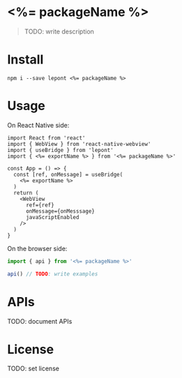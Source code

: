 # <%= packageName %>

> TODO: write description

# Install

```
npm i --save lepont <%= packageName %>
```

# Usage

On React Native side:

```tsx
import React from 'react'
import { WebView } from 'react-native-webview'
import { useBridge } from 'lepont'
import { <%= exportName %> } from '<%= packageName %>'

const App = () => {
  const [ref, onMessage] = useBridge(
    <%= exportName %>
  )
  return (
    <WebView
      ref={ref}
      onMessage={onMesssage}
      javaScriptEnabled
    />
  )
}
```

On the browser side:

```ts
import { api } from '<%= packageName %>'

api() // TODO: write examples
```

# APIs

TODO: document APIs

# License

TODO: set license

[lepont]: https://github.com/kt3k/lepont
